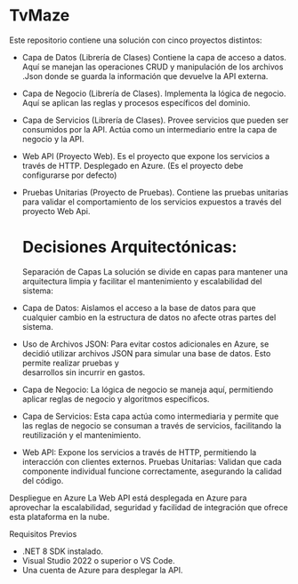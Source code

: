 # TvMaze

Este repositorio contiene una solución con cinco proyectos distintos:

-	Capa de Datos (Librería de Clases)
    Contiene la capa de acceso a datos. Aquí se manejan las operaciones CRUD y manipulación de los archivos .Json donde se guarda la información que devuelve la API externa.
	
-	Capa de Negocio (Librería de Clases).
	Implementa la lógica de negocio. Aquí se aplican las reglas y procesos específicos del dominio.
	
-	Capa de Servicios (Librería de Clases).
	Provee servicios que pueden ser consumidos por la API. Actúa como un intermediario entre la capa de negocio y la API.
	
-	Web API (Proyecto Web).
    	Es el proyecto que expone los servicios a través de HTTP. Desplegado en Azure. (Es el proyecto debe configurarse por defecto)
	
-	Pruebas Unitarias (Proyecto de Pruebas).
	Contiene las pruebas unitarias para validar el comportamiento de los servicios expuestos a través del proyecto Web Api.
	

	# Decisiones Arquitectónicas:
	Separación de Capas
	La solución se divide en capas para mantener una arquitectura limpia y facilitar el mantenimiento y escalabilidad del sistema:

-	Capa de Datos: Aislamos el acceso a la base de datos para que cualquier cambio en la estructura de datos no afecte otras partes del sistema.
-	Uso de Archivos JSON: Para evitar costos adicionales en Azure, se decidió utilizar archivos JSON para simular una base de datos. Esto permite realizar pruebas y   
  	desarrollos sin incurrir en gastos.
- 	Capa de Negocio: La lógica de negocio se maneja aquí, permitiendo aplicar reglas de negocio y algoritmos específicos.
- 	Capa de Servicios: Esta capa actúa como intermediaria y permite que las reglas de negocio se consuman a través de servicios, facilitando la reutilización y el 
  	mantenimiento.
- 	Web API: Expone los servicios a través de HTTP, permitiendo la interacción con clientes externos.
	Pruebas Unitarias: Validan que cada componente individual funcione correctamente, asegurando la calidad del código.

Despliegue en Azure
La Web API está desplegada en Azure para aprovechar la escalabilidad, seguridad y facilidad de integración que ofrece esta plataforma en la nube.
	
Requisitos Previos
-	.NET 8 SDK instalado.
-	Visual Studio 2022 o superior o VS Code.
-	Una cuenta de Azure para desplegar la API.
